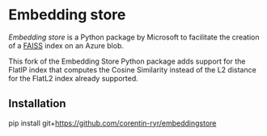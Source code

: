 # Embedding store


*Embedding store* is a Python package by Microsoft to facilitate the creation of a [FAISS](https://github.com/facebookresearch/faiss) index on an Azure blob.

This fork of the Embedding Store Python package adds support for the FlatIP index that computes the Cosine Similarity instead of the L2 distance for the FlatL2 index already supported.


## Installation

pip install git+https://github.com/corentin-ryr/embeddingstore
